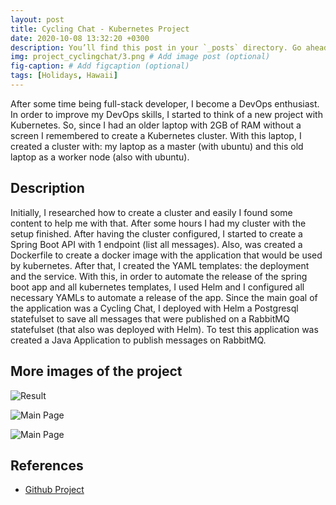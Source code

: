 ```yaml
---
layout: post
title: Cycling Chat - Kubernetes Project
date: 2020-10-08 13:32:20 +0300
description: You’ll find this post in your `_posts` directory. Go ahead and edit it and re-build the site to see your changes. # Add post description (optional)
img: project_cyclingchat/3.png # Add image post (optional)
fig-caption: # Add figcaption (optional)
tags: [Holidays, Hawaii]
---
```


After some time being full-stack developer, I become a DevOps enthusiast. In order to improve my DevOps skills, I started to think of a new project with Kubernetes. So, since I had an older laptop with 2GB of RAM without a screen I remembered to create a Kubernetes cluster. With this laptop, I created a cluster with: my laptop as a master (with ubuntu) and this old laptop as a worker node (also with ubuntu).

## Description

Initially, I researched how to create a cluster and easily I found some content to help me with that. After some hours I had my cluster with the setup finished.
After having the cluster configured, I started to create a Spring Boot API with 1 endpoint (list all messages). Also, was created a Dockerfile to create a docker image with the application that would be used by kubernetes.
After that, I created the YAML templates: the deployment and the service. With this, in order to automate the release of the spring boot app and all kubernetes templates, I used Helm and I configured all necessary YAMLs to automate a release of the app.
Since the main goal of the application was a Cycling Chat, I deployed with Helm a Postgresql statefulset to save all messages that were published on a RabbitMQ statefulset (that also was deployed with Helm). To test this application was created a Java Application to publish messages on RabbitMQ.

## More images of the project
<img src="{{site.baseurl}}/assets/img/project_cyclingchat/1.png" alt="Result" class="post-images">

![Main Page]({{site.baseurl}}/assets/img/project_cyclingchat/2.png)

![Main Page]({{site.baseurl}}/assets/img/project_cyclingchat/4.png)

## References
* [Github Project](https://github.com/brunocoelho1997/cycling-chat-k8)